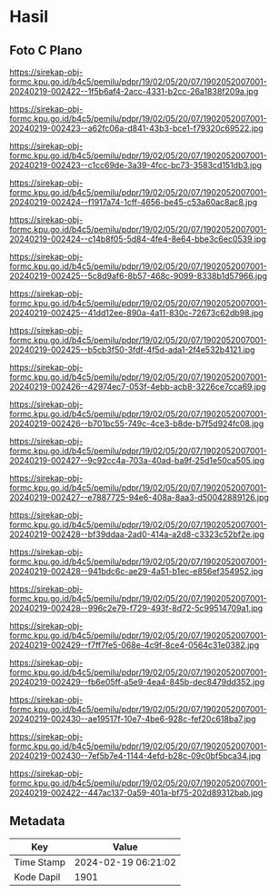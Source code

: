 # Hasil

## Foto C Plano

https://sirekap-obj-formc.kpu.go.id/b4c5/pemilu/pdpr/19/02/05/20/07/1902052007001-20240219-002422--1f5b6af4-2acc-4331-b2cc-26a1838f209a.jpg

https://sirekap-obj-formc.kpu.go.id/b4c5/pemilu/pdpr/19/02/05/20/07/1902052007001-20240219-002423--a62fc06a-d841-43b3-bce1-f79320c69522.jpg

https://sirekap-obj-formc.kpu.go.id/b4c5/pemilu/pdpr/19/02/05/20/07/1902052007001-20240219-002423--c1cc69de-3a39-4fcc-bc73-3583cd151db3.jpg

https://sirekap-obj-formc.kpu.go.id/b4c5/pemilu/pdpr/19/02/05/20/07/1902052007001-20240219-002424--f1917a74-1cff-4656-be45-c53a60ac8ac8.jpg

https://sirekap-obj-formc.kpu.go.id/b4c5/pemilu/pdpr/19/02/05/20/07/1902052007001-20240219-002424--c14b8f05-5d84-4fe4-8e64-bbe3c6ec0539.jpg

https://sirekap-obj-formc.kpu.go.id/b4c5/pemilu/pdpr/19/02/05/20/07/1902052007001-20240219-002425--5c8d9af6-8b57-468c-9099-8338b1d57966.jpg

https://sirekap-obj-formc.kpu.go.id/b4c5/pemilu/pdpr/19/02/05/20/07/1902052007001-20240219-002425--41dd12ee-890a-4a11-830c-72673c62db98.jpg

https://sirekap-obj-formc.kpu.go.id/b4c5/pemilu/pdpr/19/02/05/20/07/1902052007001-20240219-002425--b5cb3f50-3fdf-4f5d-ada1-2f4e532b4121.jpg

https://sirekap-obj-formc.kpu.go.id/b4c5/pemilu/pdpr/19/02/05/20/07/1902052007001-20240219-002426--42974ec7-053f-4ebb-acb8-3226ce7cca69.jpg

https://sirekap-obj-formc.kpu.go.id/b4c5/pemilu/pdpr/19/02/05/20/07/1902052007001-20240219-002426--b701bc55-749c-4ce3-b8de-b7f5d924fc08.jpg

https://sirekap-obj-formc.kpu.go.id/b4c5/pemilu/pdpr/19/02/05/20/07/1902052007001-20240219-002427--9c92cc4a-703a-40ad-ba9f-25d1e50ca505.jpg

https://sirekap-obj-formc.kpu.go.id/b4c5/pemilu/pdpr/19/02/05/20/07/1902052007001-20240219-002427--e7887725-94e6-408a-8aa3-d50042889126.jpg

https://sirekap-obj-formc.kpu.go.id/b4c5/pemilu/pdpr/19/02/05/20/07/1902052007001-20240219-002428--bf39ddaa-2ad0-414a-a2d8-c3323c52bf2e.jpg

https://sirekap-obj-formc.kpu.go.id/b4c5/pemilu/pdpr/19/02/05/20/07/1902052007001-20240219-002428--941bdc6c-ae29-4a51-b1ec-e856ef354952.jpg

https://sirekap-obj-formc.kpu.go.id/b4c5/pemilu/pdpr/19/02/05/20/07/1902052007001-20240219-002428--996c2e79-f729-493f-8d72-5c99514709a1.jpg

https://sirekap-obj-formc.kpu.go.id/b4c5/pemilu/pdpr/19/02/05/20/07/1902052007001-20240219-002429--f7ff7fe5-068e-4c9f-8ce4-0564c31e0382.jpg

https://sirekap-obj-formc.kpu.go.id/b4c5/pemilu/pdpr/19/02/05/20/07/1902052007001-20240219-002429--fb6e05ff-a5e9-4ea4-845b-dec8479dd352.jpg

https://sirekap-obj-formc.kpu.go.id/b4c5/pemilu/pdpr/19/02/05/20/07/1902052007001-20240219-002430--ae19517f-10e7-4be6-928c-fef20c618ba7.jpg

https://sirekap-obj-formc.kpu.go.id/b4c5/pemilu/pdpr/19/02/05/20/07/1902052007001-20240219-002430--7ef5b7e4-1144-4efd-b28c-09c0bf5bca34.jpg

https://sirekap-obj-formc.kpu.go.id/b4c5/pemilu/pdpr/19/02/05/20/07/1902052007001-20240219-002422--447ac137-0a59-401a-bf75-202d89312bab.jpg


## Metadata

| Key        | Value               |
| ---------- | ------------------- |
| Time Stamp | 2024-02-19 06:21:02 |
| Kode Dapil | 1901                |



